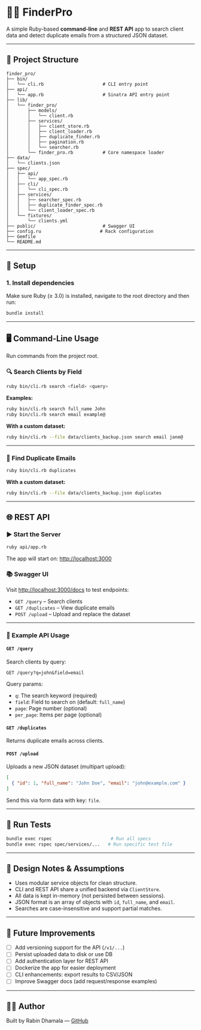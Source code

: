 # 🕵️‍♂️ FinderPro

A simple Ruby-based **command-line** and **REST API** app to search client data and detect duplicate emails from a structured JSON dataset.

---

## 📁 Project Structure

```
finder_pro/
├── bin/
│   └── cli.rb                      # CLI entry point
├── api/
│   └── app.rb                      # Sinatra API entry point
├── lib/
│   └── finder_pro/
│       ├── models/
│       │   └── client.rb
│       ├── services/
│       │   ├── client_store.rb
│       │   ├── client_loader.rb
│       │   ├── duplicate_finder.rb
│       │   ├── pagination.rb
│       │   └── searcher.rb
│       └── finder_pro.rb           # Core namespace loader
├── data/
│   └── clients.json
├── spec/
│   ├── api/
│   │   └── app_spec.rb
│   ├── cli/
│   │   └── cli_spec.rb
│   ├── services/
│   │   ├── searcher_spec.rb
│   │   ├── duplicate_finder_spec.rb
│   │   └── client_loader_spec.rb
│   └── fixtures/
│       └── clients.yml
├── public/                         # Swagger UI
├── config.ru                      # Rack configuration
├── Gemfile
└── README.md
```

---

## 🔧 Setup

### 1. Install dependencies

Make sure Ruby (≥ 3.0) is installed, navigate to the root directory and then run:

```bash
bundle install
```

---

## 🖥️ Command-Line Usage

Run commands from the project root.

### 🔍 Search Clients by Field

```bash
ruby bin/cli.rb search <field> <query>
```

**Examples:**

```bash
ruby bin/cli.rb search full_name John
ruby bin/cli.rb search email example@
```

**With a custom dataset:**

```bash
ruby bin/cli.rb --file data/clients_backup.json search email jane@
```

---

### 📧 Find Duplicate Emails

```bash
ruby bin/cli.rb duplicates
```

**With a custom dataset:**

```bash
ruby bin/cli.rb --file data/clients_backup.json duplicates
```

---

## 🌐 REST API

### ▶️ Start the Server

```bash
ruby api/app.rb
```

The app will start on: [http://localhost:3000](http://localhost:3000)

### 📚 Swagger UI

Visit [http://localhost:3000/docs](http://localhost:3000/docs) to test endpoints:

- `GET /query` – Search clients
- `GET /duplicates` – View duplicate emails
- `POST /upload` – Upload and replace the dataset

---

### 🔁 Example API Usage

#### `GET /query`

Search clients by query:

```http
GET /query?q=john&field=email
```

Query params:
- `q`: The search keyword (required)
- `field`: Field to search on (default: `full_name`)
- `page`: Page number (optional)
- `per_page`: Items per page (optional)

#### `GET /duplicates`

Returns duplicate emails across clients.

#### `POST /upload`

Uploads a new JSON dataset (multipart upload):

```json
[
  { "id": 1, "full_name": "John Doe", "email": "john@example.com" }
]
```

Send this via form data with key: `file`.

---

## 🧪 Run Tests

```bash
bundle exec rspec                      # Run all specs
bundle exec rspec spec/services/...   # Run specific test file
```

---

## 🧠 Design Notes & Assumptions

- Uses modular service objects for clean structure.
- CLI and REST API share a unified backend via `ClientStore`.
- All data is kept in-memory (not persisted between sessions).
- JSON format is an array of objects with `id`, `full_name`, and `email`.
- Searches are case-insensitive and support partial matches.

---

## 🚧 Future Improvements

- [ ] Add versioning support for the API (`/v1/...`)
- [ ] Persist uploaded data to disk or use DB
- [ ] Add authentication layer for REST API
- [ ] Dockerize the app for easier deployment
- [ ] CLI enhancements: export results to CSV/JSON
- [ ] Improve Swagger docs (add request/response examples)

---

## 👨‍💻 Author

Built by Rabin Dhamala — [GitHub](https://github.com/RabinDhamala)